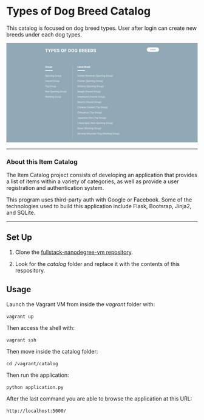 # Types of Dog Breed Catalog
This catalog is focused on dog breed types. User after login can create new breeds under each dog types.

![this link](images/homepage.png)

----

### About this Item Catalog

The Item Catalog project consists of developing an application that provides a list of items within a variety of categories, as well as provide a user registration and authentication system.

This program uses third-party auth with Google or Facebook. Some of the technologies used to build this application include Flask, Bootsrap, Jinja2, and SQLite.

----

## Set Up

1. Clone the [fullstack-nanodegree-vm repository](https://github.com/udacity/fullstack-nanodegree-vm).

2. Look for the *catalog* folder and replace it with the contents of this respository.

## Usage

Launch the Vagrant VM from inside the *vagrant* folder with:

`vagrant up`

Then access the shell with:

`vagrant ssh`

Then move inside the catalog folder:

`cd /vagrant/catalog`

Then run the application:

`python application.py`

After the last command you are able to browse the application at this URL:

`http://localhost:5000/`

